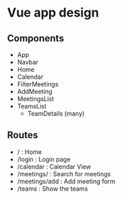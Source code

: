 # Vue app design

## Components
- App
- Navbar
- Home
- Calendar
- FilterMeetings
- AddMeeting
- MeetingsList
- TeamsList
    - TeamDetails (many)

## Routes
- / : Home
- /login : Login page
- /calendar : Calendar View
- /meetings/ : Search for meetings
- /meetings/add : Add meeting form
- /teams : Show the teams